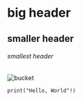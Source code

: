 # big header
## smaller header
###### smallest header
![bucket](https://i.kym-cdn.com/photos/images/original/002/185/255/d3f)
```
print("Hello, World"!)
```
